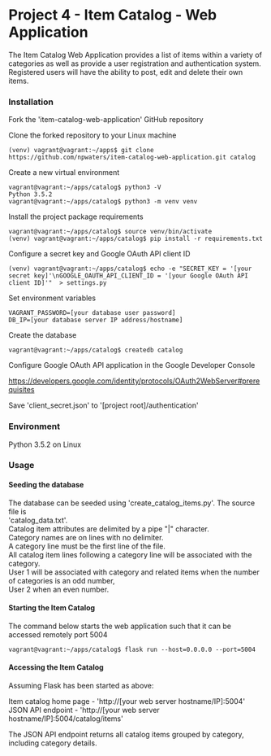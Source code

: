 # Project 4 - Item Catalog - Web Application
The Item Catalog Web Application provides a list of items within a variety of categories as well as provide
 a user registration and authentication system. Registered users will have the ability to post,
  edit and delete their own items.


### Installation
Fork the 'item-catalog-web-application' GitHub repository

Clone the forked repository to your Linux machine

    (venv) vagrant@vagrant:~/apps$ git clone https://github.com/npwaters/item-catalog-web-application.git catalog

Create a new virtual environment

    vagrant@vagrant:~/apps/catalog$ python3 -V
    Python 3.5.2
    vagrant@vagrant:~/apps/catalog$ python3 -m venv venv

Install the project package requirements

    vagrant@vagrant:~/apps/catalog$ source venv/bin/activate
    (venv) vagrant@vagrant:~/apps/catalog$ pip install -r requirements.txt

Configure a secret key and Google OAuth API client ID

    (venv) vagrant@vagrant:~/apps/catalog$ echo -e "SECRET_KEY = '[your secret key]'\nGOOGLE_OAUTH_API_CLIENT_ID = '[your Google OAuth API client ID]'"  > settings.py

Set environment variables

    VAGRANT_PASSWORD=[your database user password]
    DB_IP=[your database server IP address/hostname]

Create the database

    vagrant@vagrant:~/apps/catalog$ createdb catalog 

Configure Google OAuth API application in the Google Developer Console

https://developers.google.com/identity/protocols/OAuth2WebServer#prerequisites 

Save 'client_secret.json' to '\[project root\]/authentication' 



 
### Environment
Python 3.5.2 on Linux

### Usage

#### Seeding the database 
The database can be seeded using 'create_catalog_items.py'. The source file is <br>
'catalog_data.txt'.<br>
Catalog item attributes are delimited by a pipe "|" character.<br> 
Category names are on lines with no delimiter.<br>
A category line must be the first line of the file.<br>
All catalog item lines following a category line will be associated with the category.<br>
User 1 will be associated with category and related items when the number of categories is an odd number, <br>
User 2 when an even number.


#### Starting the Item Catalog

The command below starts the web application such that it can be accessed remotely port 5004

    vagrant@vagrant:~/apps/catalog$ flask run --host=0.0.0.0 --port=5004


#### Accessing the Item Catalog

Assuming Flask has been started as above:<br>

Item catalog home page - 'http://[your web server hostname/IP]:5004'<br>
JSON API endpoint - 'http://[your web server hostname/IP]:5004/catalog/items'

The JSON API endpoint returns all catalog items grouped by category, including category details.

